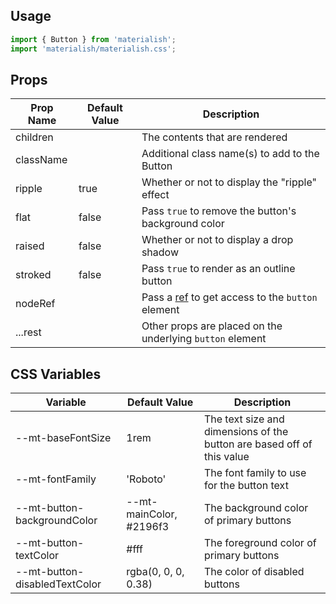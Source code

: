 ## Usage

```jsx
import { Button } from 'materialish';
import 'materialish/materialish.css';
```

## Props

| Prop Name | Default Value | Description                                                                                        |
| --------- | ------------- | -------------------------------------------------------------------------------------------------- |
| children  |               | The contents that are rendered                                                                     |
| className |               | Additional class name(s) to add to the Button                                                      |
| ripple    | true          | Whether or not to display the "ripple" effect                                                      |
| flat      | false         | Pass `true` to remove the button's background color                                                |
| raised    | false         | Whether or not to display a drop shadow                                                            |
| stroked   | false         | Pass `true` to render as an outline button                                                         |
| nodeRef   |               | Pass a [ref](https://reactjs.org/docs/refs-and-the-dom.html) to get access to the `button` element |
| ...rest   |               | Other props are placed on the underlying `button` element                                          |

## CSS Variables

| Variable                      | Default Value           | Description                                                            |
| ----------------------------- | ----------------------- | ---------------------------------------------------------------------- |
| --mt-baseFontSize             | 1rem                    | The text size and dimensions of the button are based off of this value |
| --mt-fontFamily               | 'Roboto'                | The font family to use for the button text                             |
| --mt-button-backgroundColor   | --mt-mainColor, #2196f3 | The background color of primary buttons                                |
| --mt-button-textColor         | #fff                    | The foreground color of primary buttons                                |
| --mt-button-disabledTextColor | rgba(0, 0, 0, 0.38)     | The color of disabled buttons                                          |

